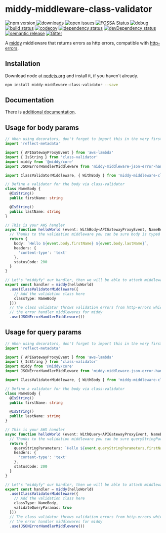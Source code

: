 # middy-middleware-class-validator
 [![npm version](https://badge.fury.io/js/middy-middleware-class-validator.svg)](https://npmjs.org/package/middy-middleware-class-validator)  [![downloads](https://img.shields.io/npm/dw/middy-middleware-class-validator.svg)](https://npmjs.org/package/middy-middleware-class-validator)  [![open issues](https://img.shields.io/github/issues-raw/dbartholomae/middy-middleware-class-validator.svg)](https://github.com/dbartholomae/middy-middleware-class-validator/issues)  [![FOSSA Status](https://app.fossa.io/api/projects/git%2Bgithub.com%2Fdbartholomae%2Fmiddy-middleware-class-validator.svg?type=shield)](https://app.fossa.io/projects/git%2Bgithub.com%2Fdbartholomae%2Fmiddy-middleware-class-validator?ref=badge_shield) [![debug](https://img.shields.io/badge/debug-blue.svg)](https://github.com/visionmedia/debug#readme)  [![build status](https://img.shields.io/circleci/project/github/dbartholomae/middy-middleware-class-validator/master.svg?style=flat)](https://circleci.com/gh/dbartholomae/workflows/middy-middleware-class-validator/tree/master)  [![codecov](https://codecov.io/gh/dbartholomae/middy-middleware-class-validator/branch/master/graph/badge.svg)](https://codecov.io/gh/dbartholomae/middy-middleware-class-validator)  [![dependency status](https://david-dm.org/dbartholomae/middy-middleware-class-validator.svg?theme=shields.io)](https://david-dm.org/dbartholomae/middy-middleware-class-validator)  [![devDependency status](https://david-dm.org/dbartholomae/middy-middleware-class-validator/dev-status.svg)](https://david-dm.org/dbartholomae/middy-middleware-class-validator?type=dev)    [![semantic release](https://img.shields.io/badge/%20%20%F0%9F%93%A6%F0%9F%9A%80-semantic--release-e10079.svg)](https://github.com/semantic-release/semantic-release#badge)  [![Gitter](https://badges.gitter.im/dbartholomae/middy-middleware-class-validator.svg)](https://gitter.im/middy-middleware-class-validator)

A [middy](https://github.com/middyjs/middy) middleware that returns errors as http errors, compatible with [http-errors](https://www.npmjs.com/package/http-errors).

## Installation
Download node at [nodejs.org](http://nodejs.org) and install it, if you haven't already.

```sh
npm install middy-middleware-class-validator --save
```

## Documentation

There is [additional documentation](https://dbartholomae.github.com/middy-middleware-class-validator).

## Usage for body params

```typescript
// When using decorators, don't forget to import this in the very first line of code
import 'reflect-metadata'

import { APIGatewayProxyEvent } from 'aws-lambda'
import { IsString } from 'class-validator'
import middy from '@middy/core'
import JSONErrorHandlerMiddleware from 'middy-middleware-json-error-handler'

import ClassValidatorMiddleware, { WithBody } from 'middy-middleware-class-validator'

// Define a validator for the body via class-validator
class NameBody {
  @IsString()
  public firstName: string

  @IsString()
  public lastName: string
}

// This is your AWS handler
async function helloWorld (event: WithBody<APIGatewayProxyEvent, NameBody>) {
  // Thanks to the validation middleware you can be sure body is typed correctly
  return {
    body: `Hello ${event.body.firstName} ${event.body.lastName}`,
    headers: {
      'content-type': 'text'
    },
    statusCode: 200
  }
}

// Let's "middyfy" our handler, then we will be able to attach middlewares to it
export const handler = middy(helloWorld)
  .use(ClassValidatorMiddleware({
    // Add the validation class here
    classType: NameBody
  }))
  // The class validator throws validation errors from http-errors which are compatible with
  // the error handler middlewares for middy
  .use(JSONErrorHandlerMiddleware())
```

## Usage for query params

```typescript
// When using decorators, don't forget to import this in the very first line of code
import 'reflect-metadata'

import { APIGatewayProxyEvent } from 'aws-lambda'
import { IsString } from 'class-validator'
import middy from '@middy/core'
import JSONErrorHandlerMiddleware from 'middy-middleware-json-error-handler'

import ClassValidatorMiddleware, { WithBody } from 'middy-middleware-class-validator'

// Define a validator for the body via class-validator
class NameBody {
  @IsString()
  public firstName: string

  @IsString()
  public lastName: string
}

// This is your AWS handler
async function helloWorld (event: WithQuery<APIGatewayProxyEvent, NameBody>) {
  // Thanks to the validation middleware you can be sure queryStringParameters is typed correctly
  return {
    queryStringParameters: `Hello ${event.queryStringParameters.firstName} ${event.queryStringParameters.lastName}`,
    headers: {
      'content-type': 'text'
    },
    statusCode: 200
  }
}

// Let's "middyfy" our handler, then we will be able to attach middlewares to it
export const handler = middy(helloWorld)
  .use(ClassValidatorMiddleware({
    // Add the validation class here
    classType: NameBody,
    validateQueryParamas: true
  }))
  // The class validator throws validation errors from http-errors which are compatible with
  // the error handler middlewares for middy
  .use(JSONErrorHandlerMiddleware())
```